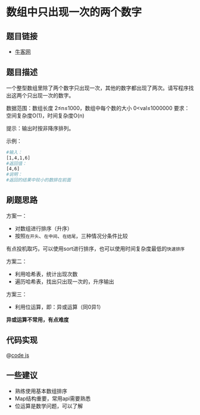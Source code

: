 # 数组中只出现一次的两个数字

## 题目链接

- [牛客网](https://www.nowcoder.com/practice/389fc1c3d3be4479a154f63f495abff8)


## 题目描述

一个整型数组里除了两个数字只出现一次，其他的数字都出现了两次。请写程序找出这两个只出现一次的数字。

数据范围：数组长度 2≤n≤1000，数组中每个数的大小 0<val≤1000000
要求：空间复杂度O(1)，时间复杂度O(n)

提示：输出时按非降序排列。

示例：

```bash
#输入：
[1,4,1,6]
#返回值：
[4,6]
#说明：
#返回的结果中较小的数排在前面    
```

## 刷题思路

方案一：

- 对数组进行排序（升序）
- 按照`在开头`、`在中间`、`在结尾`，三种情况分条件比较

有点投机取巧，可以使用sort进行排序，也可以使用时间复杂度最低的`快速排序`

方案二：

- 利用哈希表，统计出现次数
- 遍历哈希表，找出只出现一次的，升序输出

方案三：

- 利用位运算，即：异或运算（同0异1）

**异或运算不常用，有点难度**

## 代码实现

@[code js](@code/algorithm/sword-point/位运算/findNumsAppearOnce.js)

## 一些建议

- 熟练使用基本数组排序
- Map结构重要，常用api需要熟悉
- 位运算是数学问题，可以了解
